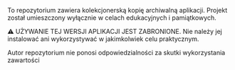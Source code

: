 To repozytorium zawiera kolekcjonerską kopię archiwalną aplikacji.
Projekt został umieszczony wyłącznie w celach edukacyjnych i pamiątkowych.

⚠️ UŻYWANIE TEJ WERSJI APLIKACJI JEST ZABRONIONE. Nie należy jej instalować ani wykorzystywać w jakimkolwiek celu praktycznym.

Autor repozytorium nie ponosi odpowiedzialności za skutki wykorzystania zawartości
